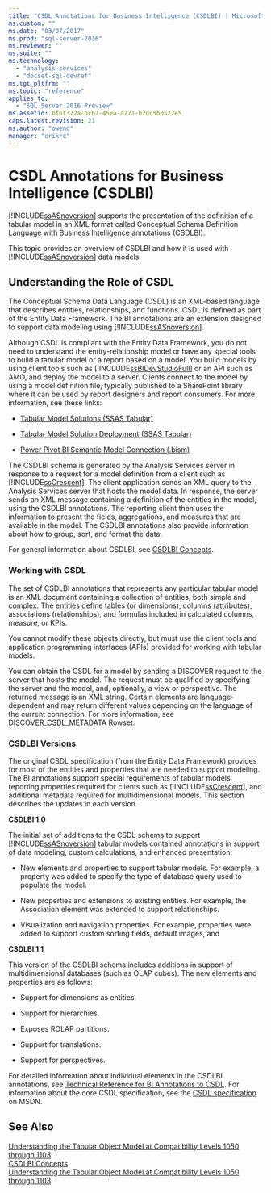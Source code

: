 ```yaml
---
title: "CSDL Annotations for Business Intelligence (CSDLBI) | Microsoft Docs"
ms.custom: ""
ms.date: "03/07/2017"
ms.prod: "sql-server-2016"
ms.reviewer: ""
ms.suite: ""
ms.technology: 
  - "analysis-services"
  - "docset-sql-devref"
ms.tgt_pltfrm: ""
ms.topic: "reference"
applies_to: 
  - "SQL Server 2016 Preview"
ms.assetid: bf6f372a-bc67-45ea-a771-b2dc5b0527e5
caps.latest.revision: 21
ms.author: "owend"
manager: "erikre"
---
```

# CSDL Annotations for Business Intelligence (CSDLBI)
  [!INCLUDE[ssASnoversion](../../a9notintoc/includes/ssasnoversion-md.md)] supports the presentation of the definition of a tabular model in an XML format called Conceptual Schema Definition Language with Business Intelligence annotations (CSDLBI).  
  
 This topic provides an overview of CSDLBI and how it is used with [!INCLUDE[ssASnoversion](../../a9notintoc/includes/ssasnoversion-md.md)] data models.  
  
## Understanding the Role of CSDL  
 The Conceptual Schema Data Language (CSDL) is an XML-based language that describes entities, relationships, and functions. CSDL is defined as part of the Entity Data Framework. The BI annotations are an extension designed to support data modeling using [!INCLUDE[ssASnoversion](../../a9notintoc/includes/ssasnoversion-md.md)].  
  
 Although CSDL is compliant with the Entity Data Framework, you do not need to understand the entity-relationship model or have any special tools to build a tabular model or a report based on a model. You build models by using client tools such as [!INCLUDE[ssBIDevStudioFull](../../a9notintoc/includes/ssbidevstudiofull-md.md)] or an API such as AMO, and deploy the model to a server. Clients connect to the model by using a model definition file, typically published to a SharePoint library where it can be used by report designers and report consumers. For more information, see these links:  
  
-   [Tabular Model Solutions &#40;SSAS Tabular&#41;](../../analysis-services/tabular-models/tabular-model-solutions-ssas-tabular.md)  
  
-   [Tabular Model Solution Deployment &#40;SSAS Tabular&#41;](../../analysis-services/tabular-models/tabular-model-solution-deployment-ssas-tabular.md)  
  
-   [Power Pivot BI Semantic Model Connection &#40;.bism&#41;](../../analysis-services/power-pivot-sharepoint/power-pivot-bi-semantic-model-connection-.bism.md)  
  
 The CSDLBI schema is generated by the Analysis Services server in response to a request for a model definition from a client such as [!INCLUDE[ssCrescent](../../a9notintoc/includes/sscrescent-md.md)]. The client application sends an XML query to the Analysis Services server that hosts the model data. In response, the server sends an XML message containing a definition of the entities in the model, using the CSDLBI annotations. The reporting client then uses the information to present the fields, aggregations, and measures that are available in the model. The CSDLBI annotations also provide information about how to group, sort, and format the data.  
  
 For general information about CSDLBI, see [CSDLBI Concepts](../../analysis-services/tabular-model-programming-compatibility-levels-1050-1103/csdlbi-concepts.md).  
  
### Working with CSDL  
 The set of CSDLBI annotations that represents any particular tabular model is an XML document containing a collection of entities, both simple and complex. The entities define tables (or dimensions), columns (attributes), associations (relationships), and formulas included in calculated columns, measure, or KPIs.  
  
 You cannot modify these objects directly, but must use the client tools and application programming interfaces (APIs) provided for working with tabular models.  
  
 You can obtain the CSDL for a model by sending a DISCOVER request to the server that hosts the model. The request must be qualified by specifying the server and the model, and, optionally, a view or perspective. The returned message is an XML string. Certain elements are language-dependent and may return different values depending on the language of the current connection. For more information, see [DISCOVER_CSDL_METADATA Rowset](../../analysis-services/schema-rowsets/xml/discover-csdl-metadata-rowset.md).  
  
### CSDLBI Versions  
 The original CSDL specification (from the Entity Data Framework) provides for most of the entities and properties that are needed to support modeling. The BI annotations support special requirements of tabular models, reporting properties required for clients such as [!INCLUDE[ssCrescent](../../a9notintoc/includes/sscrescent-md.md)], and additional metadata required for multidimensional models. This section describes the updates in each version.  
  
 **CSDLBI 1.0**  
  
 The initial set of additions to the CSDL schema to support [!INCLUDE[ssASnoversion](../../a9notintoc/includes/ssasnoversion-md.md)] tabular models contained annotations in support of data modeling, custom calculations, and enhanced presentation:  
  
-   New elements and properties to support tabular models. For example, a property was added to specify the type of database query used to populate the model.  
  
-   New properties and extensions to existing entities.  For example, the Association element was extended to support relationships.  
  
-   Visualization and navigation properties. For example, properties were added to support custom sorting fields, default images, and  
  
 **CSDLBI 1.1**  
  
 This version of the CSDLBI schema includes additions in support of multidimensional databases (such as OLAP cubes). The new elements and properties are as follows:  
  
-   Support for dimensions as entities.  
  
-   Support for hierarchies.  
  
-   Exposes ROLAP partitions.  
  
-   Support for translations.  
  
-   Support for perspectives.  
  
 For detailed information about individual elements in the CSDLBI annotations, see [Technical Reference for BI Annotations to CSDL](../../analysis-services/tabular-model-programming-compatibility-levels-1050-1103/conceptual-schema-definition-language-csdl/technical-reference-for-bi-annotations-to-csdl.md). For information about the core CSDL specification, see the [CSDL specification](http://go.microsoft.com/fwlink/?LinkId=205855) on MSDN.  
  
## See Also  
 [Understanding the Tabular Object Model at Compatibility Levels 1050 through 1103](../../analysis-services/tabular-model-programming-compatibility-levels-1050-1103/representation/understanding-tabular-object-model-at-levels-1050-through-1103.md)   
 [CSDLBI Concepts](../../analysis-services/tabular-model-programming-compatibility-levels-1050-1103/csdlbi-concepts.md)   
 [Understanding the Tabular Object Model at Compatibility Levels 1050 through 1103](../../analysis-services/tabular-model-programming-compatibility-levels-1050-1103/representation/understanding-tabular-object-model-at-levels-1050-through-1103.md)  
  
  